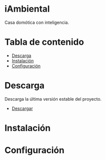 iAmbiental
==========

Casa domótica con inteligencia.

Tabla de contenido
==================

  - [Descarga](https://github.com/RaulMoyaReyes/iAmbiental#descarga)
  - [Instalación](https://github.com/RaulMoyaReyes/iAmbiental#instalacion)
  - [Configuración](https://github.com/RaulMoyaReyes/iAmbiental#configuracion)

Descarga
========

Descarga la última versión estable del proyecto.
 - [Descargar](https://github.com/RaulMoyaReyes/iAmbiental/archive/master.zip)

Instalación
===========


Configuración
=============
